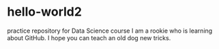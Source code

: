 # hello-world2
practice repository for Data Science course
I am a rookie who is learning about GitHub.
I hope you can teach an old dog new tricks.
